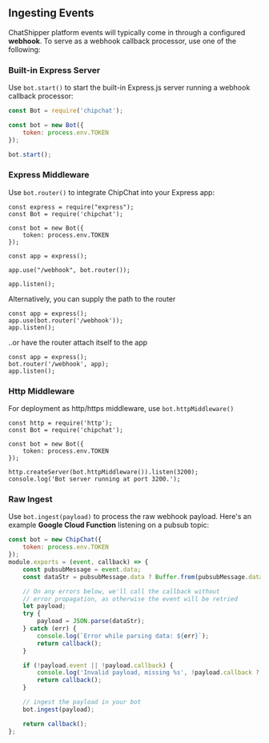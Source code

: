 ## Ingesting Events

ChatShipper platform events will typically come in through a configured **webhook**. To serve as a webhook callback processor, use one of the following:

### Built-in Express Server

Use `bot.start()` to start the built-in Express.js server running a webhook callback processor:

```javascript
const Bot = require('chipchat');

const bot = new Bot({
    token: process.env.TOKEN
});

bot.start();
```
### Express Middleware

Use `bot.router()` to integrate ChipChat into your Express app:
```
const express = require("express");
const Bot = require('chipchat');

const bot = new Bot({
    token: process.env.TOKEN
});

const app = express();

app.use("/webhook", bot.router());

app.listen();
```

Alternatively, you can supply the path to the router
```
const app = express();
app.use(bot.router('/webhook'));
app.listen();
```
..or have the router attach itself to the app
```
const app = express();
bot.router('/webhook', app);
app.listen();
```

### Http Middleware

For deployment as http/https middleware, use `bot.httpMiddleware()`
```
const http = require('http');
const Bot = require('chipchat');

const bot = new Bot({
    token: process.env.TOKEN
});

http.createServer(bot.httpMiddleware()).listen(3200);
console.log('Bot server running at port 3200.');
```
### Raw Ingest

Use `bot.ingest(payload)` to process the raw webhook payload. Here's an example **Google Cloud Function** listening on a pubsub topic:

```javascript
const bot = new ChipChat({
    token: process.env.TOKEN
});
module.exports = (event, callback) => {
    const pubsubMessage = event.data;
    const dataStr = pubsubMessage.data ? Buffer.from(pubsubMessage.data, 'base64').toString() : '{}';

    // On any errors below, we'll call the callback without
    // error propagation, as otherwise the event will be retried
    let payload;
    try {
        payload = JSON.parse(dataStr);
    } catch (err) {
        console.log(`Error while parsing data: ${err}`);
        return callback();
    }

    if (!payload.event || !payload.callback) {
        console.log('Invalid payload, missing %s', !payload.callback ? 'callback' : 'event');
        return callback();
    }

    // ingest the payload in your bot
    bot.ingest(payload);

    return callback();
};
```
